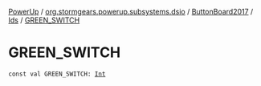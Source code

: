[PowerUp](../../../index.md) / [org.stormgears.powerup.subsystems.dsio](../../index.md) / [ButtonBoard2017](../index.md) / [Ids](index.md) / [GREEN_SWITCH](./-g-r-e-e-n_-s-w-i-t-c-h.md)

# GREEN_SWITCH

`const val GREEN_SWITCH: `[`Int`](https://kotlinlang.org/api/latest/jvm/stdlib/kotlin/-int/index.html)